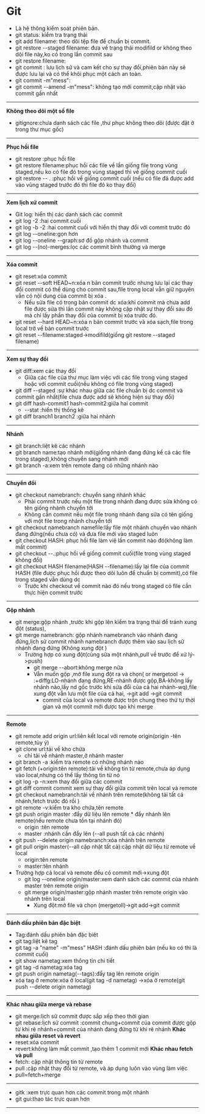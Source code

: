 # Git 
* Là hệ thông kiểm soát phiên bản.
* git status: kiểm tra trạng thái
* git add filename: theo dõi tệp file để chuẩn bị commit.
* git restore --staged filename: đưa về trạng thái modifild or  không theo dõi file này,ko có trong lần commit sau
* git restore filename:
* git commit : lưu lịch sử và cam kết cho sự thay đổi,phiên bản này sẽ được lưu lại
  và có thể khôi phục một cách an toàn.
* git commit -m"mess": 
* git commit --amend -m"mess": không tạo mới commit,cập nhật vào commit gần nhất
***
**Không theo dõi một số file**
* gitignore:chưa danh sách các file ,thư phục không theo dõi (được đặt ở trong thư mục gốc)
***
**Phục hồi file**
* git restore :phục hồi file
* git restore filename:phục hồi các file về lần giống file trong vùng staged,nếu ko có file đó trong vùng staged thì về giống commit cuối
* git restore -- . :phục hồi về giống commit cuối (nếu có file đã được add vào vùng staged trước đó thì file đó ko thay đổi)
* **
**Xem lịch xử commit**
* Git log: hiển thị các danh sách các commit
* git log -2 :hai commit cuối 
* git log -b -2 :hai commit cuối với hiển thị thay đổi với commit trước đó
* git log --oneline:gọn hơn
* git log --oneline --graph:sơ đồ gộp nhánh và commit
* git log --(no)-merges:lọc các commit bình thường và merge
* **
**Xóa commit**
* git reset:xóa commit 
* git reset --soft HEAD~n:xóa n bản commit trước nhưng lưu lại các thay đổi commit có thể dùng cho commit sau,file trong local vẫn giữ nguyên vẫn có nội dung của commit bị xóa .
  * Nếu sửa file có trong bản commit dc xóa:khi commit mà chưa add file được sửa thì lần commit này không cập nhật sự thay đổi sau đó mà chỉ lấy phần thay đổi của commit bị xóa trước đó.
* git reset --hard HEAD~n:xóa n bản commit trước và xóa sạch,file trong local trở về bản commit trước
* git reset --filename:staged->modifild(giống git restore --staged filename)
* **
**Xem sự thay đổi**
* git diff:xem các thay đổi 
  * Giữa các file của thư mục làm việc với các file trong vùng staged hoặc với commit cuối(nếu không có file trong vùng staged)
* git diff --staged :sự khác nhau giữa các file chuẩn bị dc commit và commit gần nhất(file chưa được add sẽ không hiện sự thay đổi)
* git diff hash-commit1 hash-commit2:giữa hai commit
  * --stat :hiển thị thống kê
* git diff branch1 branch2 :giữa hai nhánh
* **
**Nhánh**
* git branch:liệt kê các nhánh
* git branch name:tạo nhánh mới(giống nhánh đang đứng kể cả các file trong staged),không chuyển sang nhánh mới
* git branch -a:xem trên remote đang có những nhánh nào
* **
**Chuyển đổi**
* git checkout namebranch: chuyển sang nhánh khác
  *  Phải commit trước nếu một file trong nhánh đang được sửa không có tên giống nhánh chuyển tới
  * Không cần commit nếu một file trong nhánh đang sửa có tên giống với một file trong nhánh chuyển tới
* git checkout namebranch namefile:lấy file một nhánh chuyển vào nhánh đang đứng(nếu chưa có) và đưa file mới vào staged luôn
* git checkout HASH: phục hồi file làm việ lần commit nào đó(không làm mất commit)
* git checkout --.:phục hồi về giống commit cuối(file trong vùng staged không đổi)
* git checkout HASH filename(HASH --filename):lấy lại file của commit HASH (file được phục hồi được theo dõi luôn để chuẩn bị commit),có file trong staged vẫn dùng dc
  * Trước khi checkout về commit nào đó nếu trong staged có file cần thực hiện commit trước
***
**Gộp nhánh**
* git merge:gộp nhánh ,trước khi gộp lên kiểm tra trạng thái để tránh xung đột (status),
* git merge namebranch: gộp nhánh namebranch vào nhánh đang đứng,lịch sử commit nhánh namebranch được thêm vào sau lịch sử nhánh đang đứng (Không xung đột )
  * Trường hợp có xung đột(cùng sửa một nhánh,pull về trước để xử lý->push)
    * git merge --abort:không merge nữa
    * Vẫn muốn gộp ,mở file xung đột ra và chọn( or mergetool -> :+diffg:LO-nhánh đang đứng,RE-nhánh được gộp,BA-không lấy nhánh nào,lấy nd gốc trước khi sửa đổi của cả hai nhánh-wq),file xung đột vẫn lưu một file của cả hai,
 ->git add ->git commit 
      *  commit của local và remote được trộn chung theo thứ tự thời gian và một commit mới được tạo khi merge
***


**Remote**
* git remote add origin url:liên kết local với remote origin(origin -tên remote,tùy ý)
* git clone url:tải về kho chứa 
  * chỉ tải về nhánh master,ở nhánh master
* git branch -a :kiểm tra remote có những nhánh nào
* git fetch (+origin:tên remote):tải về không tin từ remote,chưa áp dụng vào local,nhưng có thể lấy thông tin từ nó
* git log -p -n:xem thay đổi giữa các commit
* git diff commit commit xem sự thay đổi giữa commit trên local và remote
* git checkout namebranch:tải về nhánh trên remote(không tải tất cả nhánh,fetch trước đó rồi )
* git remote -v:kiểm tra kho chứa,tên remote
* git push origin master :đẩy dữ liệu lên remote * đẩy nhánh lên remote(nếu remote chưa tồn tại nhánh đó)
  * origin :tên remote
  * master :nhánh cần đẩy lên (--all push tất cả các nhánh)
* git push --delete origin namebranch:xóa nhánh trên remote
* git pull origin master(--all cập nhật tất cả):cập nhật dữ liệu từ remote về local
  * origin:tên remote
  * master:tên nhánh
 * Trường hợp cả local và remote đều có commit mới->xung đột
   * git log --oneline origin/master:xem danh sách các commit của nhánh master trên remote origin
   * git merge origin/master:gộp nhánh master trên remote origin vào nhánh trên local
      * Xung đột:mở file và chọn (mergetoll)->git add->git commit
***
**Đánh dấu phiên bản đặc biệt**
* Tag:đánh dấu phiên bản đặc biêt
* git tag:liệt kê tag
* git tag -a "name" -m"mess" HASH :đánh dấu phiên bản (nếu ko có thì là commit cuối)
* git show nametag:xem thông tin chi tiết
* git tag -d nametag:xóa tag
* git push origin nametag(--tags):đẩy tag lên remote origin
* xóa tag ở remote:xóa ở local(git tag -d nametag) ->xóa ở remote(git push --delete origin nametag)
***
 **Khác nhau giữa merge và rebase** 
 * git merge:lịch sử commit được sắp xếp theo thời gian
 * git rebase:lịch sử commit :commit chung+commit của commit được gộp từ khi rẽ nhánh+commit của nhánh đang đứng từ khi rẽ nhánh
 **Khác nhau giữa reset và revert**
* reset:xóa commit
* revert:không làm mất commit ,tạo thêm 1 commit mới
**Khác nhau fetch và pull**
* fetch: cập nhật thông tin từ remote
* pull :cập nhật thay đổi từ remote, và áp dụng luôn vào vùng làm việc
* pull=fetch+merge
***
* gitk :xem trực quan hơn các commit trong một nhánh
* git gui:thao tác trực quan hơn 
***